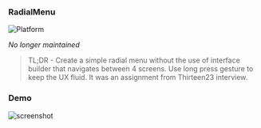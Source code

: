 ### RadialMenu

![Platform](https://img.shields.io/badge/platform-ios-lightgrey.svg)

*No longer maintained*

> TL;DR - Create a simple radial menu without the use of interface builder that navigates between 4 screens. Use long press gesture to keep the UX fluid. It was an assignment from Thirteen23 interview.

### Demo
![screenshot](https://raw.github.com/devBrian/Thirteen23RadialMenu/master/screenshots/demo.gif)
